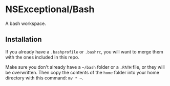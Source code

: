 # NSExceptional/Bash
A bash workspace.

## Installation
If you already have a `.bashprofile` or `.bashrc`, you will want to merge them with the ones included in this repo.

Make sure you don't already have a `~/bash` folder or a `.PATH` file, or they will be overwritten. Then copy the contents of the `home` folder into your home directory with this command: `mv * ~`.

